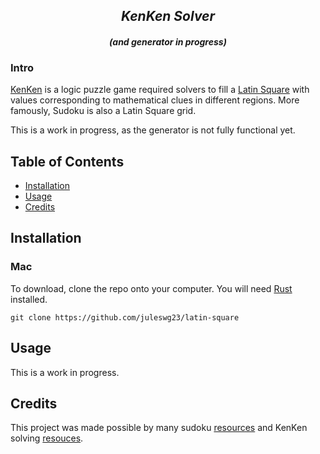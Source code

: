 <h2 align="center"><i>KenKen Solver</i></h2>
<h4 align="center"><i>(and generator in progress)</i></h4>

### Intro

[KenKen](https://www.kenkenpuzzle.com/) is a logic puzzle game required solvers to fill a [Latin Square](https://en.wikipedia.org/wiki/Latin_square) with values corresponding to mathematical clues in different regions. More famously, Sudoku is also a Latin Square grid.

This is a work in progress, as the generator is not fully functional yet.

## Table of Contents
- [Installation](#Installation)
- [Usage](#Usage)
- [Credits](#Credits)

## Installation

### Mac

To download, clone the repo onto your computer. You will need [Rust](https://www.rust-lang.org/tools/install) installed.

`git clone https://github.com/juleswg23/latin-square`

## Usage 

This is a work in progress.

## Credits

This project was made possible by many sudoku [resources](https://www.sudokuwiki.org/) and KenKen solving [resouces](http://www.mlsite.net/blog/?p=95).


